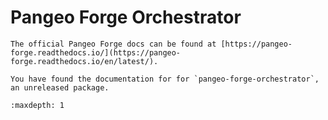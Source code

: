 # Pangeo Forge Orchestrator

```{warning}
The official Pangeo Forge docs can be found at [https://pangeo-forge.readthedocs.io/](https://pangeo-forge.readthedocs.io/en/latest/).

You have found the documentation for for `pangeo-forge-orchestrator`, an unreleased package.
```

```{toctree}
:maxdepth: 1

```
